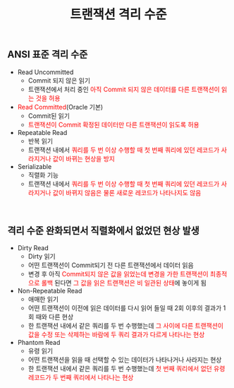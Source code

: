 ﻿---
title: "트랜잭션 격리 수준"
tags: 트랜잭션격리
categories: Database
---

## ANSI 표준 격리 수준
- Read Uncommitted
	- Commit 되지 않은 읽기
	- 트랜잭션에서 처리 중인 <span style="color: red">아직 Commit 되지 않은 데이터를 다른 트랜잭션이 읽는 것을 허용</span>
- <span style="color: red">Read Committed</span>(Oracle 기본)
	- Commit된 읽기
	- <span style="color: red">트랜잭션이 Commit 확정된 데이터만 다른 트랜잭션이 읽도록 허용</span>
- Repeatable Read
	- 반복 읽기
	- 트랜잭션 내에서 <span style="color: red">쿼리를 두 번 이상 수행할 때 첫 번째 쿼리에 있던 레코드가 사라지거나 값이 바뀌는 현상을 방지</span>
- Serializable
	- 직렬화 기능
	- 트랜잭션 내에서 <span style="color: red">쿼리를 두 번 이상 수행할 때 첫 번째 쿼리에 있던 레코드가 사라지거나 값이 바뀌지 않음은 물론 새로운 레코드가 나타나지도 않음</span>

<br>

## 격리 수준 완화되면서 직렬화에서 없었던 현상 발생
- Dirty Read
	- Dirty 읽기
	- 어떤 트랜잭션이 Commit되기 전 다른 트랜잭션에서 데이터 읽음
	- 변경 후 아직 <span style="color: red">Commit되지 않은 값을 읽었는데 변경을 가한 트랜잭션이 최종적으로 롤백</span> 된다면 <span style="color: red">그 값을 읽은 트랜잭션은 비 일관된 상태</span>에 놓이게 됨
- Non-Repeatable Read
	- 애매한 읽기
	- 어떤 트랜잭션이 이전에 읽은 데이터를 다시 읽어 들일 때 2회 이후의 결과가 1회 때와 다른 현상
	- 한 트랜잭션 내에서 같은 쿼리를 두 번 수행했는데 <span style="color: red">그 사이에 다른 트랜잭션이 값을 수정 또는 삭제하는 바람에 두 쿼리 결과가 다르게 나타나는 현상</span>
- Phantom Read
	- 유령 읽기
	- 어떤 트랜잭션을 읽을 때 선택할 수 있는 데이터가 나타나거나 사라지는 현상
	- 한 트랜잭션 내에서 같은 쿼리를 두 번 수행했는데 <span style="color: red">첫 번째 쿼리에서 없던 유령 레코드가 두 번째 쿼리에서 나타나는 현상</span>


